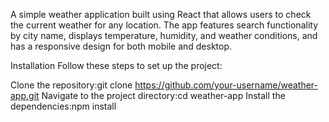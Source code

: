 A simple weather application built using React that allows users to check the current weather for any location. The app features search functionality by city name, displays temperature, humidity, and weather conditions, and has a responsive design for both mobile and desktop.

Installation
Follow these steps to set up the project:

Clone the repository:git clone https://github.com/your-username/weather-app.git
Navigate to the project directory:cd weather-app
Install the dependencies:npm install
